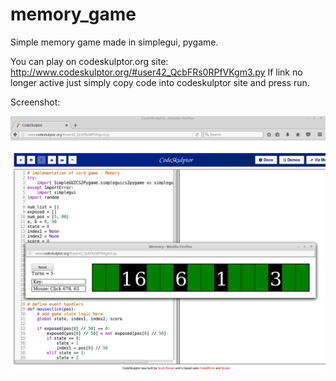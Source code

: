 # memory_game
Simple memory game made in simplegui, pygame.

You can play on codeskulptor.org site: http://www.codeskulptor.org/#user42_QcbFRs0RPfVKgm3.py
If link no longer active just simply copy code into codeskulptor site and press run.

Screenshot:

![alt tag](https://github.com/fryderykg/memory_game/blob/master/memory.png)
